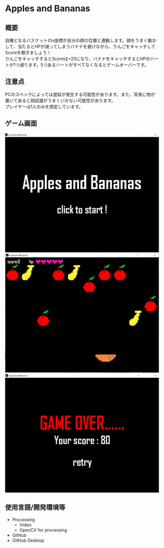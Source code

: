 # Apples and Bananas

## 概要
自機となるバスケットのx座標が自分の顔の位置と連動します。顔をうまく動かして、当たるとHPが減ってしまうバナナを避けながら、りんごをキャッチしてScoreを稼ぎましょう！<br>
りんごをキャッチするとScoreは+20になり、バナナをキャッチするとHPのハートが1つ減ります。5つあるハートがすべてなくなるとゲームオーバーです。<br>

## 注意点
PCのスペックによっては遅延が発生する可能性があります。また、背景に物が置いてあると顔認識がうまくいかない可能性があります。<br>
プレイヤーは1人のみを想定しています。<br>

## ゲーム画面
<img src="gamescene/image1.png">
<img src="gamescene/image2.png">
<img src="gamescene/image3.png">

## 使用言語/開発環境等
 - Processing 
    - Video
    - OpenCV for processing
 - GitHub
 - GitHub Desktop
